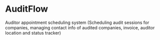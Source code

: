 # AuditFlow
Auditor appointment scheduling system (Scheduling audit sessions for companies, managing contact info of audited companies, invoice, auditor location and status tracker)
